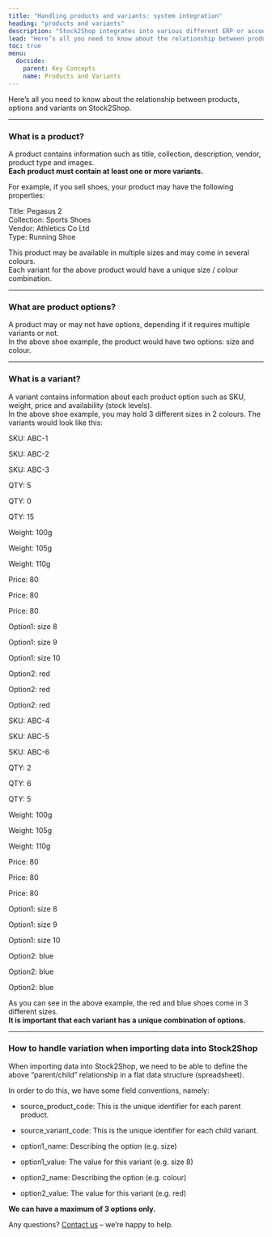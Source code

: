 ```yaml
---
title: "Handling products and variants: system integration"
heading: "products and variants"
description: "Stock2Shop integrates into various different ERP or accounting systems (Sage, SAP, iSync and SYSPRO). Here's all you need to know about set up and configuration of product and inventory data sources, for efficient system integration."
lead: "Here’s all you need to know about the relationship between products, options and variants on Stock2Shop."
toc: true
menu:
  docside:
    parent: Key Concepts
    name: Products and Variants
---
```


Here’s all you need to know about the relationship between products, options and variants on Stock2Shop.

* * *

### What is a product?

A product contains information such as title, collection, description, vendor, product type and images.  
**Each product must contain at least one or more variants.**  
  
For example, if you sell shoes, your product may have the following properties:

Title: Pegasus 2  
Collection: Sports Shoes  
Vendor: Athletics Co Ltd  
Type: Running Shoe

This product may be available in multiple sizes and may come in several colours.  
Each variant for the above product would have a unique size / colour combination.

* * *

### What are product options?

A product may or may not have options, depending if it requires multiple variants or not.  
In the above shoe example, the product would have two options: size and colour.

* * *

### What is a variant?

A variant contains information about each product option such as SKU, weight, price and availability (stock levels).  
In the above shoe example, you may hold 3 different sizes in 2 colours. The variants would look like this:

SKU: ABC-1

SKU: ABC-2

SKU: ABC-3

QTY: 5

QTY: 0

QTY: 15

Weight: 100g

Weight: 105g

Weight: 110g

Price: 80

Price: 80

Price: 80

Option1: size 8

Option1: size 9

Option1: size 10

Option2: red

Option2: red

Option2: red

SKU: ABC-4

SKU: ABC-5

SKU: ABC-6

QTY: 2

QTY: 6

QTY: 5

Weight: 100g

Weight: 105g

Weight: 110g

Price: 80

Price: 80

Price: 80

Option1: size 8

Option1: size 9

Option1: size 10

Option2: blue

Option2: blue

Option2: blue

  

As you can see in the above example, the red and blue shoes come in 3 different sizes.  
**It is important that each variant has a unique combination of options.**

* * *

### How to handle variation when importing data into Stock2Shop

When importing data into Stock2Shop, we need to be able to define the above “parent/child” relationship in a flat data structure (spreadsheet).  
  
In order to do this, we have some field conventions, namely:  

*   source\_product\_code: This is the unique identifier for each parent product.  
    
*   source\_variant\_code: This is the unique identifier for each child variant.  
    
*   option1_name: Describing the option (e.g. size)  
    
*   option1_value: The value for this variant (e.g. size 8)  
    
*   option2_name: Describing the option (e.g. colour)  
    
*   option2_value: The value for this variant (e.g. red)  
    

**We can have a maximum of 3 options only.**

  
Any questions? [Contact us](https://www.stock2shop.com/contact-us/) – we’re happy to help.